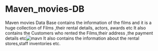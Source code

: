 # Maven_movies-DB
Maven movies Data Base contains the information of the films and it is a huge collection of Films ,their rental details, actors, awards etc
It also contains the Customers who rented the Films,their address ,the payment details etc![mavn](https://user-images.githubusercontent.com/115337595/209839382-c04f1b45-38ed-4bfd-b289-a00788ee315e.png)
It also contains the information about the rental stores,staff inventories etc.
